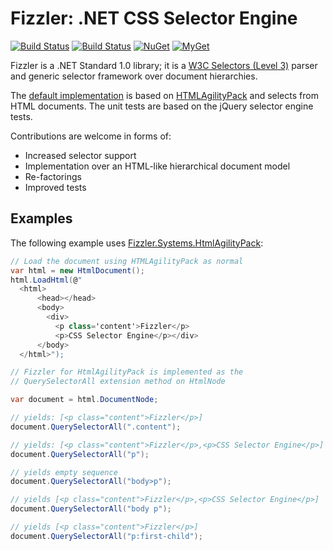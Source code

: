# Fizzler: .NET CSS Selector Engine

[![Build Status][win-build-badge]][win-builds]
[![Build Status][nix-build-badge]][nix-builds]
[![NuGet][nuget-badge]][nuget-pkg]
[![MyGet][myget-badge]][edge-pkgs]

Fizzler is a .NET Standard 1.0 library; it is a [W3C Selectors
(Level 3)][w3cs3] parser and generic selector framework over document
hierarchies.

The [default implementation][fizzhap] is based on [HTMLAgilityPack][hap] and
selects from HTML documents. The unit tests are based on the jQuery
selector engine tests.

Contributions are welcome in forms of:

  * Increased selector support
  * Implementation over an HTML-like hierarchical document model
  * Re-factorings
  * Improved tests

## Examples

The following example uses [Fizzler.Systems.HtmlAgilityPack][fizzhap]:

```c#
// Load the document using HTMLAgilityPack as normal
var html = new HtmlDocument();
html.LoadHtml(@"
  <html>
      <head></head>
      <body>
        <div>
          <p class='content'>Fizzler</p>
          <p>CSS Selector Engine</p></div>
      </body>
  </html>");

// Fizzler for HtmlAgilityPack is implemented as the
// QuerySelectorAll extension method on HtmlNode

var document = html.DocumentNode;

// yields: [<p class="content">Fizzler</p>]
document.QuerySelectorAll(".content");

// yields: [<p class="content">Fizzler</p>,<p>CSS Selector Engine</p>]
document.QuerySelectorAll("p");

// yields empty sequence
document.QuerySelectorAll("body>p");

// yields [<p class="content">Fizzler</p>,<p>CSS Selector Engine</p>]
document.QuerySelectorAll("body p");

// yields [<p class="content">Fizzler</p>]
document.QuerySelectorAll("p:first-child");
```


[win-build-badge]: https://img.shields.io/appveyor/ci/raboof/fizzler/master.svg?label=windows
[win-builds]: https://ci.appveyor.com/project/raboof/fizzler
[nix-build-badge]: https://img.shields.io/travis/atifaziz/Fizzler/master.svg?label=linux
[nix-builds]: https://travis-ci.org/atifaziz/Fizzler
[myget-badge]: https://img.shields.io/myget/raboof/vpre/Fizzler.svg?label=myget
[edge-pkgs]: https://www.myget.org/feed/raboof/package/nuget/Fizzler
[nuget-badge]: https://img.shields.io/nuget/v/Fizzler.svg
[nuget-pkg]: https://www.nuget.org/packages/Fizzler

[w3cs3]: https://www.w3.org/TR/selectors-3/
[fizzhap]: http://www.nuget.org/packages/Fizzler.Systems.HtmlAgilityPack/
[hap]: http://html-agility-pack.net/
